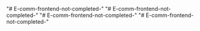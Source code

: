 "# E-comm-frontend-not-completed-" 
"# E-comm-frontend-not-completed-" 
"# E-comm-frontend-not-completed-" 
"# E-comm-frontend-not-completed-" 
